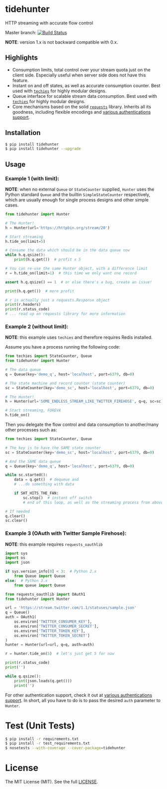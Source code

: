 # tidehunter

HTTP streaming with accurate flow control

Master branch: [![Build Status](https://travis-ci.org/woozyking/tidehunter.png?branch=master)](https://travis-ci.org/woozyking/tidehunter)

__NOTE__: version 1.x is not backward compatible with 0.x.

## Highlights

* Consumption limits, total control over your stream quota just on the client side. Especially useful when server side does not have this feature.
* Instant on and off states, as well as accurate consumption counter. Best used with [`techies`](https://github.com/woozyking/techies) for highly modular designs.
* Queue interface for scalable stream data consumption. Best used with [`techies`](https://github.com/woozyking/techies) for highly modular designs.
* Core mechanisms based on the solid [`requests`](https://github.com/kennethreitz/requests) library. Inherits all its goodness, including flexible encodings and [various authentications support](http://docs.python-requests.org/en/latest/user/authentication/).

## Installation

```bash
$ pip install tidehunter
$ pip install tidehunter --upgrade
```

## Usage

### Example 1 (with limit):

__NOTE__: when no external `Queue` or `StateCounter` supplied, `Hunter` uses the Python standard `Queue` and the builtin `SimpleStateCounter` respectively, which are usually enough for single process designs and other simple cases.

```python
from tidehunter import Hunter

# The Hunter!
h = Hunter(url='https://httpbin.org/stream/20')

# Start streaming
h.tide_on(limit=5)

# Consume the data which should be in the data queue now
while h.q.qsize():
    print(h.q.get())  # profit x 5

# You can re-use the same Hunter object, with a difference limit
r = h.tide_on(limit=1)  # this time we only want one record

assert h.q.qsize() == 1  # or else there's a bug, create an issue!

print(h.q.get())  # more profit

# r is actually just a requests.Response object
print(r.headers)
print(r.status_code)
# ... read up on requests library for more information
```

### Example 2 (without limit):

__NOTE__: this example uses `techies` and therefore requires Redis installed.

Assume you have a process running the following code:

```python
from techies import StateCounter, Queue
from tidehunter import Hunter

# The data queue
q = Queue(key='demo_q', host='localhost', port=6379, db=0)

# The state machine and record counter (state counter)
sc = StateCounter(key='demo_sc', host='localhost', port=6379, db=0)

# The Hunter!
h = Hunter(url='SOME_ENDLESS_STREAM_LIKE_TWITTER_FIREHOSE', q=q, sc=sc)

# Start streaming, FOREVA
h.tide_on()
```

Then you delegate the flow control and data consumption to another/many other processes such as:

```python
from techies import StateCounter, Queue

# The key is to have the SAME state counter
sc = StateCounter(key='demo_sc', host='localhost', port=6379, db=0)

# And the SAME data queue
q = Queue(key='demo_q', host='localhost', port=6379, db=0)

while sc.started():
    data = q.get()  # dequeue and
    # ...do something with data

    if SHT_HITS_THE_FAN:
        sc.stop()  # instant off switch
        # end of this loop, as well as the streaming process from above

# If needed
q.clear()
sc.clear()
```

### Example 3 (OAuth with Twitter Sample Firehose):

__NOTE__: this example requires `requests_oauthlib`

```python
import sys
import os
import json

if sys.version_info[0] < 3:  # Python 2.x
    from Queue import Queue
else:  # Python 3.x
    from queue import Queue

from requests_oauthlib import OAuth1
from tidehunter import Hunter

url = 'https://stream.twitter.com/1.1/statuses/sample.json'
q = Queue()
auth = OAuth1(
    os.environ['TWITTER_CONSUMER_KEY'],
    os.environ['TWITTER_CONSUMER_SECRET'],
    os.environ['TWITTER_TOKEN_KEY'],
    os.environ['TWITTER_TOKEN_SECRET']
)
hunter = Hunter(url=url, q=q, auth=auth)

r = hunter.tide_on(5)  # let's just get 5 for now

print(r.status_code)
print('')

while q.qsize():
    print(json.loads(q.get()))
    print('')
```

For other authentication support, check it out at [various authentications support](http://docs.python-requests.org/en/latest/user/authentication/). In short, all you have to do is to pass the desired `auth` parameter to `Hunter`.

# Test (Unit Tests)

```bash
$ pip install -r requirements.txt
$ pip install -r test_requirements.txt
$ nosetests --with-coverage --cover-package=tidehunter
```

# License

The MIT License (MIT). See the full [LICENSE](https://github.com/woozyking/tidehunter/blob/master/LICENSE).
